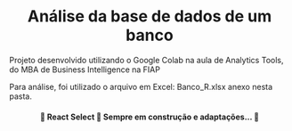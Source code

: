 <h1 align="center">Análise da base de dados de um banco</h1>

Projeto desenvolvido utilizando o Google Colab na aula de Analytics Tools, do MBA de Business Intelligence na FIAP

Para análise, foi utilizado o arquivo em Excel: Banco_R.xlsx anexo nesta pasta.

<h4 align="center"> 
	🚧  React Select 🚀 Sempre em construção e adaptações...  🚧
</h4>
